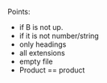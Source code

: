 Points:
- if B is not up.
- if it is not number/string
- only headings
- all extensions
- empty file
- Product == product